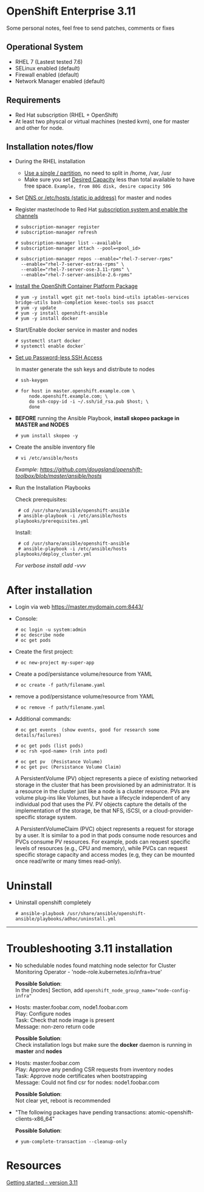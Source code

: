 # OpenShift Enterprise 3.11  

Some personal notes, feel free to send patches, comments or fixes

## Operational System
* RHEL 7 (Lastest tested 7.6)
* SELinux enabled (default)
* Firewall enabled (default)
* Network Manager enabled (default)

## Requirements
 * Red Hat subscription (RHEL + OpenShift)
 * At least two physcal or virtual machines (nested kvm), one for master and other for node. 

## Installation notes/flow
* During the RHEL installation
  * [Use a single / partition]((https://access.redhat.com/documentation/en-us/red_hat_enterprise_linux/7/html/installation_guide/sect-disk-partitioning-setup-x86#sect-custom-partitioning-x86)), no need to split in /home, /var, /usr
  * Make sure you set [Desired Capacity](https://access.redhat.com/documentation/en-us/red_hat_enterprise_linux/7/html/installation_guide/sect-disk-partitioning-setup-x86#sect-custom-partitioning-x86) less than total available to have free space.
  ```Example, from 80G disk, desire capacity 50G```

* Set [DNS or /etc/hosts (static ip address)](https://docs.openshift.com/container-platform/3.11/getting_started/install_openshift.html#install-prerequisites) for master and nodes

* Register master/node to Red Hat [subscription system and enable the channels](https://docs.openshift.com/container-platform/3.11/getting_started/install_openshift.html#attach-subscription)
  ```
  # subscription-manager register
  # subscription-manager refresh
  
  # subscription-manager list --available
  # subscription-manager attach --pool=<pool_id>
  
  # subscription-manager repos --enable="rhel-7-server-rpms"
    --enable="rhel-7-server-extras-rpms" \
    --enable="rhel-7-server-ose-3.11-rpms" \
    --enable="rhel-7-server-ansible-2.6-rpms"
  ```

* [Install the OpenShift Container Platform Package](https://docs.openshift.com/container-platform/3.11/getting_started/install_openshift.html#install-package)
  ```
  # yum -y install wget git net-tools bind-utils iptables-services bridge-utils bash-completion kexec-tools sos psacct
  # yum -y update
  # yum -y install openshift-ansible
  # yum -y install docker
  ```

* Start/Enable docker service in master and nodes
  ```
  # systemctl start docker 
  # systemctl enable docker`
  ```

* [Set up Password-less SSH Access](https://docs.openshift.com/container-platform/3.11/getting_started/install_openshift.html#set-up-password-less-ssh)

   In master generate the ssh keys and distribute to nodes
   ```
   # ssh-keygen
   
   # for host in master.openshift.example.com \
        node.openshift.example.com; \
        do ssh-copy-id -i ~/.ssh/id_rsa.pub $host; \
        done
   ```
  
* **BEFORE** running the Ansible Playbook, **install skopeo package in MASTER and NODES**
  ```
  # yum install skopeo -y
  ```
* Create the ansible inventory file
  ```
  # vi /etc/ansible/hosts
  ```
  *Example: https://github.com/dougsland/openshift-toolbox/blob/master/ansible/hosts*

* Run the Installation Playbooks

  Check prerequisites:
   ```
    # cd /usr/share/ansible/openshift-ansible
    # ansible-playbook -i /etc/ansible/hosts playbooks/prerequisites.yml
   ```
   
   Install:
   ```
    # cd /usr/share/ansible/openshift-ansible
    # ansible-playbook -i /etc/ansible/hosts playbooks/deploy_cluster.yml 
   ```
   *For verbose install add -vvv*

# After installation
* Login via web
 https://master.mydomain.com:8443/

* Console:
  ```
  # oc login -u system:admin
  # oc describe node
  # oc get pods
  ```
  
* Create the first project:
  ```
  # oc new-project my-super-app
  ```
  
* Create a pod/persistance volume/resource from YAML
  ```
  # oc create -f path/filename.yaml
  ```

* remove a pod/persistance volume/resource from YAML
  ```
  # oc remove -f path/filename.yaml
  ```

* Additional commands:
  ```
  # oc get events  (show events, good for research some details/failures)
  
  # oc get pods (list pods)
  # oc rsh <pod-name> (rsh into pod)
  
  # oc get pv  (Pesistance Volume)
  # oc get pvc (Persistance Volume Claim)
  ```
  
  A PersistentVolume (PV) object represents a piece of existing networked storage in the cluster that has been provisioned by an administrator. It is a resource in the cluster just like a node is a cluster resource. PVs are volume plug-ins like Volumes, but have a lifecycle independent of any individual pod that uses the PV. PV objects capture the details of the implementation of the storage, be that NFS, iSCSI, or a cloud-provider-specific storage system.
  
  A PersistentVolumeClaim (PVC) object represents a request for storage by a user. It is similar to a pod in that pods consume node resources and PVCs consume PV resources. For example, pods can request specific levels of resources (e.g., CPU and memory), while PVCs can request specific storage capacity and access modes (e.g, they can be mounted once read/write or many times read-only).

# Uninstall
  * Uninstall openshift completely
    ```
    # ansible-playbook /usr/share/ansible/openshift-ansible/playbooks/adhoc/uninstall.yml
    ```
  
---
# Troubleshooting 3.11 installation

* No schedulable nodes found matching node selector for Cluster Monitoring Operator - 'node-role.kubernetes.io/infra=true'

  **Possible Solution**:  
In the [nodes] Section, add `openshift_node_group_name="node-config-infra"`

*  Hosts:    master.foobar.com, node1.foobar.com  
     Play:     Configure nodes  
     Task:     Check that node image is present  
     Message:  non-zero return code

   **Possible Solution**:  
  Check installation logs but make sure the **docker** daemon is running in **master** and **nodes**

*    Hosts:    master.foobar.com  
     Play:     Approve any pending CSR requests from inventory nodes  
     Task:     Approve node certificates when bootstrapping  
     Message:  Could not find csr for nodes: node1.foobar.com

     **Possible Solution**:  
   Not clear yet, reboot is recommended
   
* "The following packages have pending transactions: atomic-openshift-clients-x86_64"

     **Possible Solution**:  
   ```
   # yum-complete-transaction --cleanup-only
   ```

# Resources
[Getting started - version 3.11](https://docs.openshift.com/container-platform/3.11/getting_started/)
